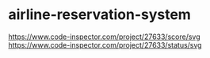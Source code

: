 # airline-reservation-system
https://www.code-inspector.com/project/27633/score/svg
https://www.code-inspector.com/project/27633/status/svg
